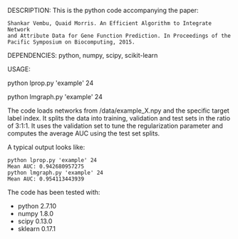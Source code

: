 DESCRIPTION: This is the python code accompanying the paper:
```
Shankar Vembu, Quaid Morris. An Efficient Algorithm to Integrate Network 
and Attribute Data for Gene Function Prediction. In Proceedings of the 
Pacific Symposium on Biocomputing, 2015.
```

DEPENDENCIES:
python, numpy, scipy, scikit-learn

USAGE:

python lprop.py 'example' 24

python lmgraph.py 'example' 24

The code loads networks from /data/example_X.npy and the specific target label index. It splits the data into training, validation and test sets in the ratio of 3:1:1. It uses the validation set to tune the regularization parameter and computes the average AUC using the test set splits.

A typical output looks like:
```
python lprop.py 'example' 24
Mean AUC: 0.942680957275
python lmgraph.py 'example' 24
Mean AUC: 0.954113443939
```

The code has been tested with:
- python 2.7.10
- numpy 1.8.0
- scipy 0.13.0
- sklearn 0.17.1
